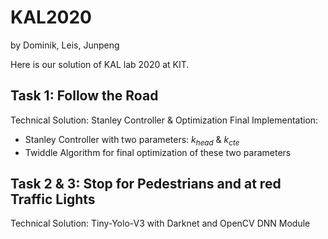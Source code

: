 # KAL2020
by Dominik, Leis, Junpeng

Here is our solution of KAL lab 2020 at KIT.
## Task 1: Follow the Road
Technical Solution: Stanley Controller & Optimization
Final Implementation:
- Stanley Controller with two parameters: $k_{head}$ & $k_{cte}$
- Twiddle Algorithm for final optimization of these two parameters
## Task 2 & 3: Stop for Pedestrians and at red Traffic Lights
Technical Solution: Tiny-Yolo-V3 with Darknet and OpenCV DNN Module
